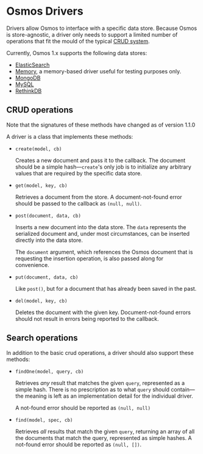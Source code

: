 # Osmos Drivers

Drivers allow Osmos to interface with a specific data store. Because Osmos is store-agnostic, a driver only needs to support a limited number of operations that fit the mould of the typical [CRUD system](http://en.wikipedia.org/wiki/Create,_read,_update_and_delete).

Currently, Osmos 1.x supports the following data stores:

- [ElasticSearch](./elasticsearch.md)
- [Memory](./memory.md), a memory-based driver useful for testing purposes only.
- [MongoDB](./mongodb.md)
- [MySQL](./mysql.md)
- [RethinkDB](./rethinkdb.md)

## CRUD operations

Note that the signatures of these methods have changed as of version 1.1.0

A driver is a class that implements these methods:

- `create(model, cb)` 

  Creates a new document and pass it to the callback. The document should be a simple hash—`create`'s only job is to initialize any arbitrary values that are required by the specific data store.
  
- `get(model, key, cb)` 

  Retrieves a document from the store. A document-not-found error should be passed to the callback as `(null, null)`.
  
- `post(document, data, cb)` 

  Inserts a new document into the data store. The `data` represents the serialized document and, under most circumstances, can be inserted directly into the data store. 
  
  The `document` argument, which references the Osmos document that is requesting the insertion operation, is also passed along for convenience.
  
- `put(document, data, cb)`

  Like `post()`, but for a document that has already been saved in the past.
  
- `del(model, key, cb)`

  Deletes the document with the given key. Document-not-found errors should not result in errors being reported to the callback.
  
## Search operations

In addition to the basic crud operations, a driver should also support these methods:

- `findOne(model, query, cb)`

  Retrieves _any_ result that matches the given `query`, represented as a simple hash. There is no prescription as to what `query` should contain—the meaning is left as an implementation detail for the individual driver.
  
  A not-found error should be reported as `(null, null)`
  
- `find(model, spec, cb)`

  Retrieves _all_ results that match the given `query`, returning an array of all the documents that match the query, represented as simple hashes. A not-found error should be reported as `(null, [])`.